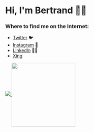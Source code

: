 # Hi, I'm Bertrand 👋🏾

<!--
**Atemndobs/Atemndobs** is a ✨ _special_ ✨ repository because its `README.md` (this file) appears on your GitHub profile.

- 🔭 I’m currently working on ...
- 🌱 I’m currently learning ...
- 👯 I’m looking to collaborate on ...
- 🤔 I’m looking for help with ...
- 💬 Ask me about ...
- 📫 How to reach me: ...
- 😄 Pronouns: ...
- ⚡ Fun fact: ...

<img src="https://firebasestorage.googleapis.com/v0/b/deja-vue-e67a1.appspot.com/o/avat_atem.png?alt=media&token=5827b153-5462-4301-81be-ade0777202d4">
-->

<!-- story: I recently embarked on this exciting journey of coding and every new thing I learn makes the journwey even more Exciting -->

### Where to find me on the Internet:

- [Twitter](https://twitter.com/Atemkeng5) :bird:
- [Instagram](https://www.instagram.com/atem_ndobs/) 📸
- [LinkedIn](https://www.linkedin.com/in/bertrand-ndobegang-atemkeng-58b06314b/) 👩‍💻
- [Xing](https://www.xing.com/profile/BertrandNdobegang_Atemkeng/cv) 



<!-- <img src="https://firebasestorage.googleapis.com/v0/b/deja-vue-e67a1.appspot.com/o/avat_atem.png?alt=media&token=5827b153-5462-4301-81be-ade0777202d" width="150" height="150">  -->

<a href="https://github.com/Atemndobs/Atemndobs">
  <picture>
  <source
    srcset="https://github-readme-stats.vercel.app/api?username=Atemndobs&show_icons=true&theme=tokyonight"
    media="(prefers-color-scheme: tokyonight)"
  />
  <source
    srcset="https://github-readme-stats.vercel.app/api?username=Atemndobs&show_icons=true"
    media="(prefers-color-scheme: default), (prefers-color-scheme: no-preference)"
  />

</picture>
  <img src="https://github-readme-stats.vercel.app/api?username=Atemndobs&show_icons=true" />
</a>
<a href="https://github.com/Atemndobs/Atemndobs">
  <picture>
    <img height=200 align="center" src="https://github-readme-stats.vercel.app/api/top-langs?username=Atemndobs&layout=compact&langs_count=8&card_width=320" />
  </picture>

</a>


